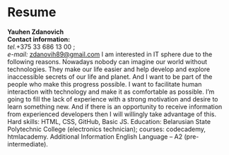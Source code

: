 # Resume
**Yauhen Zdanovich**  
**Contact information:**  
 *tel.*+375 33 686 13 00 ;  
  *e-mail:* zdanovih89@gmail.com
I am interested in IT sphere due to the following reasons. Nowadays nobody can imagine our world without technologies. They make our life easier and help develop and explore inaccessible secrets of our life and planet. And I want to be part of the people who make this progress possible. I want to facilitate human interaction with technology and make it as comfortable as possible. I’m going to fill the lack of experience with a strong motivation and desire to learn something new. And if there is an opportunity to receive information from experienced developers then I will willingly take advantage of this.
Hard skills: HTML, CSS, GitHub, Basic JS.
Education: Belarusian State Polytechnic College (electronics technician); courses: codecademy, htmlacademy.
Additional Information
English Language – A2 (pre-intermediate).
